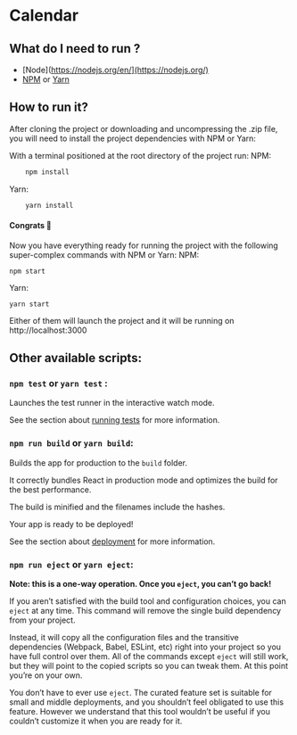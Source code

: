 # Calendar

## What do I need to run ?

- [Node](https://nodejs.org/en/](https://nodejs.org/)
- [NPM](https://www.npmjs.com/) or [Yarn](https://yarnpkg.com/)

## How to run it?

After cloning the project or downloading and uncompressing the .zip file, you will need to install the project dependencies with NPM or Yarn:

With a terminal positioned at the root directory of the project run:
NPM:

```js
	npm install
```

Yarn:

```js
	yarn install
```

#### Congrats :tada:

Now you have everything ready for running the project with the following super-complex commands with NPM or Yarn:
NPM:

```
npm start
```

Yarn:

```
yarn start
```

Either of them will launch the project and it will be running on http://localhost:3000

## Other available scripts:

### `npm test` or `yarn test` :

Launches the test runner in the interactive watch mode.<br>

See the section about [running tests](https://facebook.github.io/create-react-app/docs/running-tests) for more information.

### `npm run build` or `yarn build`:

Builds the app for production to the `build` folder.<br>

It correctly bundles React in production mode and optimizes the build for the best performance.

The build is minified and the filenames include the hashes.<br>

Your app is ready to be deployed!

See the section about [deployment](https://facebook.github.io/create-react-app/docs/deployment) for more information.

### `npm run eject` or `yarn eject`:

**Note: this is a one-way operation. Once you `eject`, you can’t go back!**

If you aren’t satisfied with the build tool and configuration choices, you can `eject` at any time. This command will remove the single build dependency from your project.

Instead, it will copy all the configuration files and the transitive dependencies (Webpack, Babel, ESLint, etc) right into your project so you have full control over them. All of the commands except `eject` will still work, but they will point to the copied scripts so you can tweak them. At this point you’re on your own.

You don’t have to ever use `eject`. The curated feature set is suitable for small and middle deployments, and you shouldn’t feel obligated to use this feature. However we understand that this tool wouldn’t be useful if you couldn’t customize it when you are ready for it.
